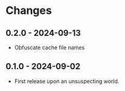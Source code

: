 # Changes

## 0.2.0 - 2024-09-13

- Obfuscate cache file names

## 0.1.0 - 2024-09-02

- First release upon an unsuspecting world.
